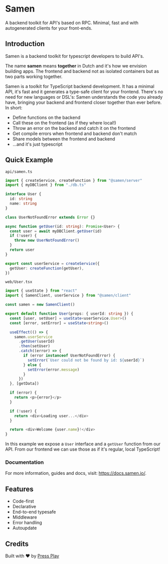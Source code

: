 # Samen

A backend toolkit for API's based on RPC. Minimal, fast and with autogenerated clients for your front-ends.

## Introduction

Samen is a backend toolkit for typescript developers to build API's.

The name **samen** means **together** in Dutch and it's how we envision building apps. The frontend and backend not as isolated containers but as two parts working together.

Samen is a toolkit for TypeScript backend development. It has a minimal API, it's fast and it generates a type-safe client for your frontend. There's no need for new languages or DSL's: Samen understands the code you already have, bringing your backend and frontend closer together than ever before. In short:

- Define functions on the backend
- Call these on the frontend (as if they where local!)
- Throw an error on the backend and catch it on the frontend
- Get compile errors when frontend and backend don't match
- Share models between the frontend and backend
- ...and it's just typescript

## Quick Example

`api/samen.ts`

```ts
import { createService, createFunction } from "@samen/server"
import { myDBClient } from "./db.ts"

interface User {
  id: string
  name: string
}

class UserNotFoundError extends Error {}

async function getUser(id: string): Promise<User> {
  const user = await myDBClient.getUser(id)
  if (!user) {
    throw new UserNotFoundError()
  }
  return user
}

export const userService = createService({
  getUser: createFunction(getUser),
})
```

`web/User.tsx`

```ts
import { useState } from "react"
import { SamenClient, userService } from "@samen/client"

const samen = new SamenClient()

export default function User(props: { userId: string }) {
  const [user, setUser] = useState<userService.User>()
  const [error, setError] = useState<string>()

  useEffect(() => {
    samen.userService
      .getUser(userId)
      .then(setUser)
      .catch((error) => {
        if (error instanceof UserNotFoundError) {
          setError(`User could not be found by id: ${userId}`)
        } else {
          setError(error.message)
        }
      })
  }, [getData])

  if (error) {
    return <p>{error}</p>
  }

  if (!user) {
    return <div>Loading user...</div>
  }

  return <div>Welcome {user.name}!</div>
}
```

In this example we expose a `User` interface and a `getUser` function from our API. From our frontend we can use those as if it's regular, local TypeScript!

### Documentation

For more information, guides and docs, visit: https://docs.samen.io/.

## Features

- Code-first
- Declarative
- End-to-end typesafe
- Middleware
- Error handling
- Autoupdate

## Credits

Built with ♥️ by [Press Play](https://pressplay.dev)
